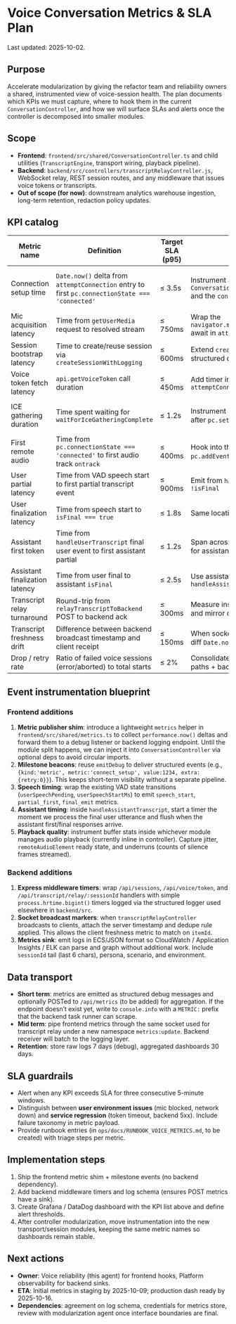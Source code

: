 # Voice Conversation Metrics & SLA Plan

Last updated: 2025-10-02.

## Purpose
Accelerate modularization by giving the refactor team and reliability owners a shared, instrumented view of voice-session health. The plan documents which KPIs we must capture, where to hook them in the current `ConversationController`, and how we will surface SLAs and alerts once the controller is decomposed into smaller modules.

## Scope

- **Frontend**: `frontend/src/shared/ConversationController.ts` and child utilities (`TranscriptEngine`, transport wiring, playback pipeline).
- **Backend**: `backend/src/controllers/transcriptRelayController.js`, WebSocket relay, REST session routes, and any middleware that issues voice tokens or transcripts.
- **Out of scope (for now)**: downstream analytics warehouse ingestion, long-term retention, redaction policy updates.

## KPI catalog

| Metric name | Definition | Target SLA (p95) | Capture location | Notes |
| --- | --- | --- | --- | --- |
| Connection setup time | `Date.now()` delta from `attemptConnection` entry to first `pc.connectionState === 'connected'` | ≤ 3.5s | Instrument around `ConversationController.attemptConnection` and the `connectionstatechange` listener | Emits `{step:"connect_ready"}` milestone events on success; include retry count on failure. |
| Mic acquisition latency | Time from `getUserMedia` request to resolved stream | ≤ 750ms | Wrap the `navigator.mediaDevices.getUserMedia` await in `attemptConnection` | Include hardware fingerprint hash to correlate slow devices. |
| Session bootstrap latency | Time to create/reuse session via `createSessionWithLogging` | ≤ 600ms | Extend `createSessionWithLogging` to emit structured debug + metric payloads | Attach `reused` flag to separate cold vs warm starts. |
| Voice token fetch latency | `api.getVoiceToken` call duration | ≤ 450ms | Add timer inside the `Promise.all` in `attemptConnection` | Log model + language options for diagnostics. |
| ICE gathering duration | Time spent waiting for `waitForIceGatheringComplete` | ≤ 1.2s | Instrument inside `prepareWebRTCConnection` after `pc.setLocalDescription` | Capture `pc.iceGatheringState` transitions and candidate count. |
| First remote audio | Time from `pc.connectionState === 'connected'` to first audio track `ontrack` | ≤ 400ms | Hook into the `pc.addEventListener('track')` handler | Enrich event with codec info and jitter buffer size. |
| User partial latency | Time from VAD speech start to first partial transcript event | ≤ 900ms | Emit from `handleUserTranscript` when `!isFinal` | Use `userSpeechStartMs` already tracked in controller. |
| User finalization latency | Time from speech start to `isFinal === true` | ≤ 1.8s | Same location as above when `isFinal` | Surface fallback path (native vs backend). |
| Assistant first token | Time from `handleUserTranscript` final user event to first assistant partial | ≤ 1.2s | Span across `TranscriptEngine` callbacks for assistant role | Tag with current scenario/persona. |
| Assistant finalization latency | Time from user final to assistant `isFinal` | ≤ 2.5s | Use assistant branch of `handleAssistantTranscript` | Export to backend for SLA dashboards. |
| Transcript relay turnaround | Round-trip from `relayTranscriptToBackend` POST to backend ack | ≤ 300ms | Measure inside `relayTranscriptToBackend` and mirror on backend controller | Include backend item id + dedupe decision. |
| Transcript freshness drift | Difference between backend broadcast timestamp and client receipt | ≤ 150ms | When socket receives `transcript` event, diff `Date.now()` and payload timestamp | Used to detect socket throttling. |
| Drop / retry rate | Ratio of failed voice sessions (error/aborted) to total starts | ≤ 2% | Consolidate `updateStatus('error', …)` paths + backend failures | Emit reason codes for alerting. |

## Event instrumentation blueprint

### Frontend additions

1. **Metric publisher shim**: introduce a lightweight `metrics` helper in `frontend/src/shared/metrics.ts` to collect `performance.now()` deltas and forward them to a debug listener or backend logging endpoint. Until the module split happens, we can inject it into `ConversationController` via optional deps to avoid circular imports.
2. **Milestone beacons**: reuse `emitDebug` to deliver structured events (e.g., `{kind:'metric', metric:'connect_setup', value:1234, extra:{retry:0}}`). This keeps short-term visibility without a separate pipeline.
3. **Speech timing**: wrap the existing VAD state transitions (`userSpeechPending`, `userSpeechStartMs`) to emit `speech_start`, `partial_first`, `final_emit` metrics.
4. **Assistant timing**: inside `handleAssistantTranscript`, start a timer the moment we process the final user utterance and flush when the assistant first/final responses arrive.
5. **Playback quality**: instrument buffer stats inside whichever module manages audio playback (currently inline in controller). Capture jitter, `remoteAudioElement` ready state, and underruns (counts of silence frames streamed).

### Backend additions

1. **Express middleware timers**: wrap `/api/sessions`, `/api/voice/token`, and `/api/transcript/relay/:sessionId` handlers with simple `process.hrtime.bigint()` timers logged via the structured logger used elsewhere in `backend/src`.
2. **Socket broadcast markers**: when `transcriptRelayController` broadcasts to clients, attach the server timestamp and dedupe rule applied. This allows the client freshness metric to match on `itemId`.
3. **Metrics sink**: emit logs in ECS/JSON format so CloudWatch / Application Insights / ELK can parse and graph without additional work. Include `sessionId` tail (last 6 chars), persona, scenario, and environment.

## Data transport

- **Short term**: metrics are emitted as structured debug messages and optionally POSTed to `/api/metrics` (to be added) for aggregation. If the endpoint doesn’t exist yet, write to `console.info` with a `METRIC:` prefix that the backend task runner can scrape.
- **Mid term**: pipe frontend metrics through the same socket used for transcript relay under a new namespace `metrics:update`. Backend receiver will batch to the logging layer.
- **Retention**: store raw logs 7 days (debug), aggregated dashboards 30 days.

## SLA guardrails

- Alert when any KPI exceeds SLA for three consecutive 5-minute windows.
- Distinguish between **user environment issues** (mic blocked, network down) and **service regression** (token timeout, backend 5xx). Include failure taxonomy in metric payload.
- Provide runbook entries (in `ops/docs/RUNBOOK_VOICE_METRICS.md`, to be created) with triage steps per metric.

## Implementation steps

1. Ship the frontend metric shim + milestone events (no backend dependency).
2. Add backend middleware timers and log schema (ensures POST metrics have a sink).
3. Create Grafana / DataDog dashboard with the KPI list above and define alert thresholds.
4. After controller modularization, move instrumentation into the new transport/session modules, keeping the same metric names so dashboards remain stable.

## Next actions

- **Owner**: Voice reliability (this agent) for frontend hooks, Platform observability for backend sinks.
- **ETA**: Initial metrics in staging by 2025-10-09; production dash ready by 2025-10-16.
- **Dependencies**: agreement on log schema, credentials for metrics store, review with modularization agent once interface boundaries are final.
